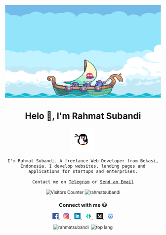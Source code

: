 <p align="center">
  <img src="https://raw.githubusercontent.com/rahmatsubandi/rahmatsubandi/master/image/ship.gif" width="1584px" height="300px">
 </p>

<h1 align="center">Helo 👋, I'm Rahmat Subandi</h1>

<p align="center">
  <img src="https://raw.githubusercontent.com/rahmatsubandi/rahmatsubandi/master/image/penguin.gif" width="80px">
  <br><br>
  <samp>
I'm Rahmat Subandi. A freelance Web Developer from Bekasi, Indonesia. I  develop websites, landing pages and applications for startups and enterprises. 
     <br><br>Contact me on <a href="https://t.me/rhmtinn">Telegram</a> or <a href="mailto:rhmtin12@gmail.com">Send an Email</a>
  </samp>
<br><br>
    <img src="https://visitor-badge.glitch.me/badge?page_id=rahmatsubandi.rahmatsubandi" alt="Visitors Counter">
    <img src="https://komarev.com/ghpvc/?username=rahmatsubandi&label=Profile%20views&color=1abc9c&style=flat" alt="rahmatsubandi" />
</p>

<h3 align="center">Connect with me 😃</h3>

<p align="center">
  <a href="https://www.facebook.com/subandi12">
    <img height="20" src="https://raw.githubusercontent.com/rahmatsubandi/rahmatsubandi/master/image/fb.png" alt="Facebook link to profile" />
  </a>&nbsp;&nbsp;

  <a href="https://instagram.com/rhmtin/">
    <img height="20" src="https://raw.githubusercontent.com/rahmatsubandi/rahmatsubandi/master/image/ig.png" alt="Instagram link to profile" />
  </a>&nbsp;&nbsp;

  <a href="https://linkedin.com/in/rahmat-subandi-7238391b4">
    <img height="20" src="https://raw.githubusercontent.com/rahmatsubandi/rahmatsubandi/master/image/linked.png" alt="LinkedIn link to profile" />
  </a>&nbsp;&nbsp;

  <a href="https://linktr.ee/rahmatsubandi">
    <img height="20" src="https://raw.githubusercontent.com/rahmatsubandi/rahmatsubandi/master/image/linnktree.png" alt="Linktree link to profile" />
  </a>&nbsp;&nbsp;
  
  <a href="https://medium.com/@rhmtin12">
    <img height="20" src="https://raw.githubusercontent.com/rahmatsubandi/rahmatsubandi/master/image/medium.png" alt="Medium link to profile" />
  </a>&nbsp;&nbsp;
  
  <a href="https://rhmtin.com">
    <img height="20" src="https://raw.githubusercontent.com/rahmatsubandi/rahmatsubandi/master/image/www.jpg" alt="WWW link to profile" />
  </a>
</p>

<p align="center">
  <img src="https://github-readme-stats.vercel.app/api?username=rahmatsubandi&show_icons=true" alt="rahmatsubandi" />&nbsp;
  <img src="https://github-readme-stats.vercel.app/api/top-langs/?username=rahmatsubandi&layout=compact" alt="top lang" />
</p>
